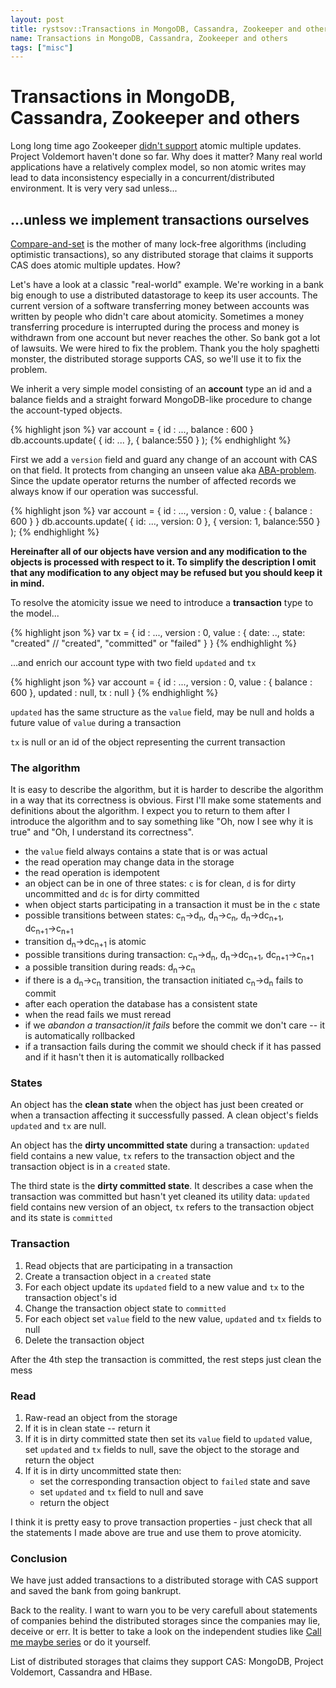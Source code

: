```yaml
---
layout: post
title: rystsov::Transactions in MongoDB, Cassandra, Zookeeper and others
name: Transactions in MongoDB, Cassandra, Zookeeper and others
tags: ["misc"]
---
```


<h1>Transactions in MongoDB, Cassandra, Zookeeper and others</h1>

Long long time ago Zookeeper [didn't support](http://blog.cloudera.com/blog/2011/11/apache-zookeeper-3-4-0-has-been-released/) atomic multiple updates. Project Voldemort haven't done so far. Why does it matter? Many real world applications have a relatively complex model, so non atomic writes may lead to data inconsistency especially in a concurrent/distributed environment. It is very very sad unless...

<h2>...unless we implement transactions ourselves</h2>

[Compare-and-set](http://en.wikipedia.org/wiki/Compare-and-swap) is the mother of many lock-free algorithms (including optimistic transactions), so any distributed storage that claims it supports CAS does atomic multiple updates. How?

Let's have a look at a classic "real-world" example. We're working in a bank big enough to use a distributed datastorage to keep its user accounts. The current version of a software transferring money between accounts was written by people who didn't care about atomicity. Sometimes a money transferring procedure is interrupted during the process and money is withdrawn from one account but never reaches the other. So bank got a lot of lawsuits. We were hired to fix the problem. Thank you the holy spaghetti monster, the distributed storage supports CAS, so we'll use it to fix the problem.

We inherit a very simple model consisting of an **account** type <span class="remark">an id and a balance fields</span> and a straight forward MongoDB-like procedure to change the account-typed objects.

{% highlight json %}
var account = {
  id : ...,
  balance : 600
}
db.accounts.update( 
  { id: ... }, 
  { balance:550 }
);
{% endhighlight %}

First we add a `version` field and guard any change of an account with CAS on that field. It protects from changing an unseen value aka [ABA-problem](http://en.wikipedia.org/wiki/ABA_problem). Since the update operator returns the number of affected records we always know if our operation was successful.

{% highlight json %}
var account = {
  id : ...,
  version : 0,
  value : {
    balance : 600
  }
}
db.accounts.update( 
  { id: ..., version: 0 }, 
  { version: 1, balance:550 }
);
{% endhighlight %}

**Hereinafter all of our objects have version and any modification to the objects is processed with respect to it. To simplify the description I omit that any modification to any object may be refused but you should keep it in mind.**

To resolve the atomicity issue we need to introduce a **transaction** type to the model...

{% highlight json %}
var tx = {
  id : ...,
  version : 0,
  value : {
    date: ..,
    state: "created" // "created", "committed" or "failed"
  }
}
{% endhighlight %}

...and enrich our account type with two field `updated` and `tx`

{% highlight json %}
var account = {
  id : ...,
  version : 0,
  value : {
    balance : 600
  },
  updated : null,
  tx : null
}
{% endhighlight %}

`updated` has the same structure as the `value` field, may be null and holds a future value of `value` during a transaction

`tx` is null or an id of the object representing the current transaction

<h3>The algorithm</h3>

It is easy to describe the algorithm, but it is harder to describe the algorithm in a way that its correctness is obvious. First I'll make some statements and definitions about the algorithm. I expect you to return to them after I introduce the algorithm and to say something like "Oh, now I see why it is true" and "Oh, I understand its correctness".

 - the `value` field always contains a state that is or was actual
 - the read operation may change data in the storage
 - the read operation is idempotent
 - an object can be in one of three states: `c` is for clean, `d` is for dirty uncommitted and `dc` is for dirty committed
 - when object starts participating in a transaction it must be in the `c` state
 - possible transitions between states: 
   <span class="code">c<sub>n</sub></span>&#8594;<span class="code">d<sub>n</sub></span>, 
   <span class="code">d<sub>n</sub></span>&#8594;<span class="code">c<sub>n</sub></span>,
   <span class="code">d<sub>n</sub></span>&#8594;<span class="code">dc<sub>n+1</sub></span>,
   <span class="code">dc<sub>n+1</sub></span>&#8594;<span class="code">c<sub>n+1</sub></span>
 - transition <span class="code">d<sub>n</sub></span>&#8594;<span class="code">dc<sub>n+1</sub></span> is atomic
 - possible transitions during transaction: 
   <span class="code">c<sub>n</sub></span>&#8594;<span class="code">d<sub>n</sub></span>, 
   <span class="code">d<sub>n</sub></span>&#8594;<span class="code">dc<sub>n+1</sub></span>,
   <span class="code">dc<sub>n+1</sub></span>&#8594;<span class="code">c<sub>n+1</sub></span>
 - a possible transition during reads:
   <span class="code">d<sub>n</sub></span>&#8594;<span class="code">c<sub>n</sub></span>
 - if there is a <span class="code">d<sub>n</sub></span>&#8594;<span class="code">c<sub>n</sub></span> transition, the transaction initiated <span class="code">c<sub>n</sub></span>&#8594;<span class="code">d<sub>n</sub></span> fails to commit
 - after each operation the database has a consistent state
 - when the read fails we must reread
 - if we *abandon a transaction*/*it fails* before the commit we don't care -- it is automatically rollbacked
 - if a transaction fails during the commit we should check if it has passed and if it hasn't then it is automatically rollbacked

<h3>States</h3>

An object has the **clean state** when the object has just been created or when a transaction affecting it successfully passed. A clean object's fields `updated` and `tx` are null.

An object has the **dirty uncommitted state** during a transaction: `updated` field contains a new value, `tx` refers to the transaction object and the transaction object is in a `created` state.

The third state is the **dirty committed state**. It describes a case when the transaction was committed but hasn't yet cleaned its utility data: `updated` field contains new version of an object, `tx` refers to the transaction object and its state is `committed`

<h3>Transaction</h3>

1. Read objects that are participating in a transaction
2. Create a transaction object in a `created` state
3. For each object update its `updated` field to a new value and `tx` to the transaction object's id
4. Change the transaction object state to `committed`
5. For each object set `value` field to the new value, `updated` and `tx` fields to null
6. Delete the transaction object

After the 4th step the transaction is committed, the rest steps just clean the mess

<h3>Read</h3>

1. Raw-read an object from the storage
2. If it is in clean state -- return it
3. If it is in dirty committed state then set its `value` field to `updated` value, set `updated` and `tx` fields to null, save the object to the storage and return the object
4. If it is in dirty uncommitted state then:
   - set the corresponding transaction object to `failed` state and save
   - set `updated` and `tx` field to null and save
   - return the object

I think it is pretty easy to prove transaction properties - just check that all the statements I made above are true and use them to prove atomicity.

<h3>Conclusion</h3>

We have just added transactions to a distributed storage with CAS support and saved the bank from going bankrupt.

Back to the reality. I want to warn you to be very carefull about statements of companies behind the distributed storages since the companies may lie, deceive or err. It is better to take a look on the independent studies like [Call me maybe series](http://aphyr.com/tags/jepsen) or do it yourself.

List of distributed storages that claims they support CAS: MongoDB, Project Voldemort, Cassandra and HBase.
